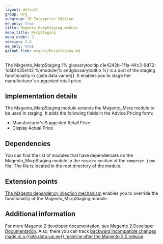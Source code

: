 ```yaml
---
layout: default
group: mrg
subgroup: 20_Enterprise Edition
ee_only: true
title: Magento_MsrpStaging module
menu_title: MsrpStaging
menu_order: 2
version: 2.2
ee_only: true
github_link: mrg/ee/MsrpStaging.md
---
```




The Magento_MsrpStaging {% glossarytooltip c1e4242b-1f1a-44c3-9d72-1d5b1435e142 %}module{% endglossarytooltip %} is a part of the staging functionality in {{site.data.var.ee}}. It enables you to stage the manufacturer's suggested retail price.

## Implementation details

The Magento_MsrpStaging module extends the Magento_Msrp module to be used in staging. It adds the following fields in the Advice Pricing form:

- Manufacturer's Suggested Retail Price
- Display Actual Price

## Dependencies

You can find the list of modules that have dependencies on the Magento_MsrpStaging module in the `require` section of the `composer.json` file. The file is located in the root directory of the module.

## Extension points

[The Magento dependency injection mechanism](http://devdocs.magento.com/guides/v2.2/extension-dev-guide/depend-inj.html) enables you to override the functionality of the Magento_MsrpStaging module.

## Additional information

For more Magento 2 developer documentation, see [Magento 2 Developer Documentation](http://devdocs.magento.com). Also, there you can track [backward incompatible changes made in a {{site.data.var.ee}} mainline after the Magento 2.0 release](http://devdocs.magento.com/guides/v2.0/release-notes/backward-incompatible-changes/commerce.html).

